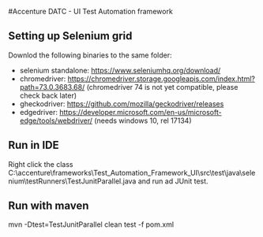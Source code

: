 #Accenture DATC - UI Test Automation framework

## Setting up Selenium grid
Downlod the following binaries to the same folder:
- selenium standalone: https://www.seleniumhq.org/download/
- chromedriver: https://chromedriver.storage.googleapis.com/index.html?path=73.0.3683.68/ (chromedriver 74 is not yet compatible, please check back later)
- gheckodriver: https://github.com/mozilla/geckodriver/releases
- edgedriver: https://developer.microsoft.com/en-us/microsoft-edge/tools/webdriver/ (needs windows 10, rel 17134)

## Run in IDE
Right click the class C:\accenture\frameworks\Test_Automation_Framework_UI\src\test\java\selenium\testRunners\TestJunitParallel.java and run ad JUnit test.

## Run with maven
mvn -Dtest=TestJunitParallel clean test -f pom.xml